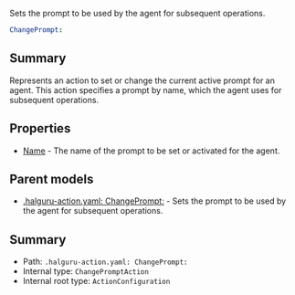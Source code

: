 <!--
title: ChangePrompt
description: Sets the prompt to be used by the agent for subsequent operations.
version: 1.0.0+171c62d57116db7b4c2f74ee0132602e1e42a1c7
generated: true
date: 2025-03-31T14:52:15Z
node: This file is generated by the command-line program: `halguru manual --generate-docs`
-->


Sets the prompt to be used by the agent for subsequent operations.

```yaml
ChangePrompt:
```

## Summary

Represents an action to set or change the current active prompt for an agent.
This action specifies a prompt by name, which the agent uses for subsequent operations.

## Properties

* [Name]((action)-changeprompt-name.md) - The name of the prompt to be set or activated for the agent.

## Parent models

* [.halguru-action.yaml: ChangePrompt:]((action)-changeprompt.md) - Sets the prompt to be used by the agent for subsequent operations.

## Summary

* Path: `.halguru-action.yaml: ChangePrompt:`
* Internal type: `ChangePromptAction`
* Internal root type: `ActionConfiguration`
